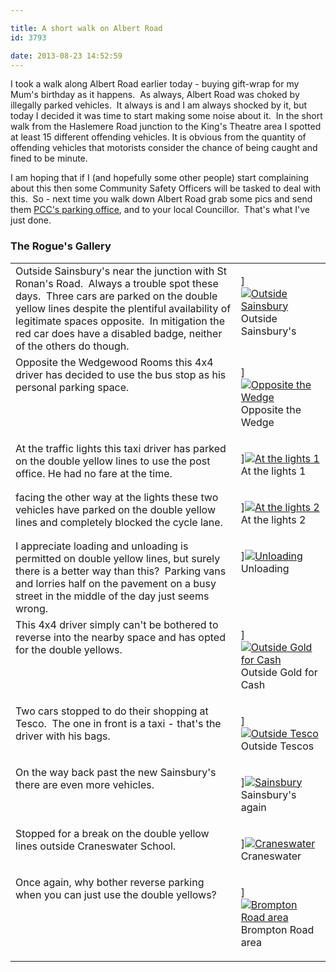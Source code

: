 ```yaml
---

title: A short walk on Albert Road
id: 3793

date: 2013-08-23 14:52:59
---
```


I took a walk along Albert Road earlier today - buying gift-wrap for my Mum's birthday as it happens.  As always, Albert Road was choked by illegally parked vehicles.  It always is and I am always shocked by it, but today I decided it was time to start making some noise about it.  In the short walk from the Haslemere Road junction to the King's Theatre area I spotted at least 15 different offending vehicles. It is obvious from the quantity of offending vehicles that motorists consider the chance of being caught and fined to be minute.

I am hoping that if I (and hopefully some other people) start complaining about this then some Community Safety Officers will be tasked to deal with this.  So - next time you walk down Albert Road grab some pics and send them [PCC's parking office](http://www.portsmouth.gov.uk/living/parking.html "PCC Parking Office"), and to your local Councillor.  That's what I've just done.

### The Rogue's Gallery

<table width="100%">
<tbody>
<tr valign="top">
<td>Outside Sainsbury's near the junction with St Ronan's Road.  Always a trouble spot these days.  Three cars are parked on the double yellow lines despite the plentiful availability of legitimate spaces opposite.  In mitigation the red car does have a disabled badge, neither of the others do though.</td>
<td>

][![Outside Sainsbury](http://www.pompeybug.co.uk/wp-content/uploads/2013/08/IMG_0107-150x150.jpg)](http://www.pompeybug.co.uk/wp-content/uploads/2013/08/IMG_0107.jpg) Outside Sainsbury's</figure></td>
</tr>
<tr valign="top">
<td>Opposite the Wedgewood Rooms this 4x4 driver has decided to use the bus stop as his personal parking space.</td>
<td>

][![Opposite the Wedge](http://www.pompeybug.co.uk/wp-content/uploads/2013/08/IMG_0109-150x150.jpg)](http://www.pompeybug.co.uk/wp-content/uploads/2013/08/IMG_0109.jpg) Opposite the Wedge</figure></td>
</tr>
<tr valign="top">
<td>At the traffic lights this taxi driver has parked on the double yellow lines to use the post office. He had no fare at the time.</td>
<td>

][![At the lights 1](http://www.pompeybug.co.uk/wp-content/uploads/2013/08/IMG_0111-150x150.jpg "At the lights 1")](http://www.pompeybug.co.uk/wp-content/uploads/2013/08/IMG_0111.jpg) At the lights 1</figure></td>
</tr>
<tr valign="top">
<td>facing the other way at the lights these two vehicles have parked on the double yellow lines and completely blocked the cycle lane.</td>
<td>

][![At the lights 2](http://www.pompeybug.co.uk/wp-content/uploads/2013/08/IMG_0113-150x150.jpg)](http://www.pompeybug.co.uk/wp-content/uploads/2013/08/IMG_0113.jpg) At the lights 2</figure></td>
</tr>
<tr valign="top">
<td>I appreciate loading and unloading is permitted on double yellow lines, but surely there is a better way than this?  Parking vans and lorries half on the pavement on a busy street in the middle of the day just seems wrong.</td>
<td>

][![Unloading](http://www.pompeybug.co.uk/wp-content/uploads/2013/08/IMG_0115-150x150.jpg "Unloading")](http://www.pompeybug.co.uk/wp-content/uploads/2013/08/IMG_0115.jpg) Unloading</figure></td>
</tr>
<tr valign="top">
<td>This 4x4 driver simply can't be bothered to reverse into the nearby space and has opted for the double yellows.</td>
<td>

][![Outside Gold for Cash](http://www.pompeybug.co.uk/wp-content/uploads/2013/08/IMG_0117-150x150.jpg "Outside Gold for Cash")](http://www.pompeybug.co.uk/wp-content/uploads/2013/08/IMG_0117.jpg) Outside Gold for Cash</figure></td>
</tr>
<tr valign="top">
<td>Two cars stopped to do their shopping at Tesco.  The one in front is a taxi - that's the driver with his bags.</td>
<td>

][![Outside Tesco](http://www.pompeybug.co.uk/wp-content/uploads/2013/08/IMG_0118-150x150.jpg)](http://www.pompeybug.co.uk/wp-content/uploads/2013/08/IMG_0118.jpg) Outside Tescos</figure></td>
</tr>
<tr valign="top">
<td>On the way back past the new Sainsbury's there are even more vehicles.</td>
<td>

][![Sainsbury](http://www.pompeybug.co.uk/wp-content/uploads/2013/08/IMG_0121-150x150.jpg)](http://www.pompeybug.co.uk/wp-content/uploads/2013/08/IMG_0121.jpg) Sainsbury's again</figure></td>
</tr>
<tr valign="top">
<td>Stopped for a break on the double yellow lines outside Craneswater School.</td>
<td>

][![Craneswater](http://www.pompeybug.co.uk/wp-content/uploads/2013/08/IMG_0123-150x150.jpg)](http://www.pompeybug.co.uk/wp-content/uploads/2013/08/IMG_0123.jpg) Craneswater</figure></td>
</tr>
<tr valign="top">
<td>Once again, why bother reverse parking when you can just use the double yellows?</td>
<td>

][![Brompton Road area](http://www.pompeybug.co.uk/wp-content/uploads/2013/08/IMG_0124-150x150.jpg)](http://www.pompeybug.co.uk/wp-content/uploads/2013/08/IMG_0124.jpg) Brompton Road area</figure></td>
</tr>
</tbody>
</table>
